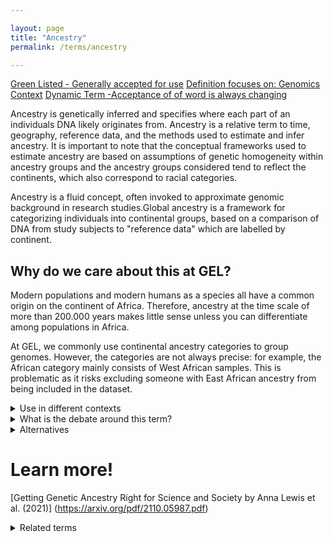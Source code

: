 ```yaml
---

layout: page
title: "Ancestry"
permalink: /terms/ancestry

---
```


[Green Listed - Generally accepted for use]()
[Definition focuses on: Genomics Context]()
[Dynamic Term -Acceptance of of word is always changing]()

Ancestry is genetically inferred and specifies where each part of an individuals DNA likely originates from. Ancestry is a relative term to time, geography, reference data, and the methods used to estimate and infer ancestry. It is important to note that the conceptual frameworks used to estimate ancestry are based on assumptions of genetic homogeneity within ancestry groups and the ancestry groups considered tend to reflect the continents, which also correspond to racial categories.

Ancestry is a fluid concept, often invoked to approximate genomic background in research studies.Global ancestry is a framework for categorizing individuals into continental groups, based on a comparison of DNA from study subjects to "reference data" which are labelled by continent.

## Why do we care about this at GEL?

Modern populations and modern humans as a species all have a common origin on the continent of Africa. Therefore, ancestry at the time scale of more than 200.000 years makes little sense unless you can differentiate among populations in Africa.

At GEL, we commonly use continental ancestry categories to group genomes. However, the categories are not always precise: for example, the African category mainly consists of West African samples. This is problematic as it risks excluding someone with East African ancestry from being included in the dataset.

<details>
  <summary>Use in different contexts</summary>
  
  ## In a genomics context
  An individual's ancestry is estimated by comparing their DNA to DNA from a curated set of labelled individuals used as reference data.. Since samples often are collected from one location and used to represent a whole continent, the method of estimating based on a curated set of data risk concluding flawed ancestries.
  
  
</details>

<details>
  <summary>What is the debate around this term?</summary>
  Some researchers urge geneticists to move away from continental ancestry categories (e.g. African, East Asian, South Asian, European and American) since a singular location-specific notion of ancestry bears resemblance to racial groupings and further overlooks that ancestry changes over time and varies within continental groups. Oftentimes, race and ancestry are conflated which leads scientists and clinicians to attribute differences in health to innate biology rather than to social inequality (Too many scientists still say Caucasian  by Alice Popejoy, 2021). Continental ancestry categories disregard diverse populations from around the world who can not be reasonably categorised within them, and merge large groups of people who are genetically diverse - such as people from Africa.
  
</details>

<details>
  <summary>Alternatives</summary>
Always make it very specific what your query is, before conforming to continental ancestry groups.
</details>

# Learn more!
  
 [Getting Genetic Ancestry Right for Science and Society by Anna Lewis et al. (2021)] (https://arxiv.org/pdf/2110.05987.pdf)

<details>
  <summary>Related terms</summary>
  
  Admixed
  
</details>
